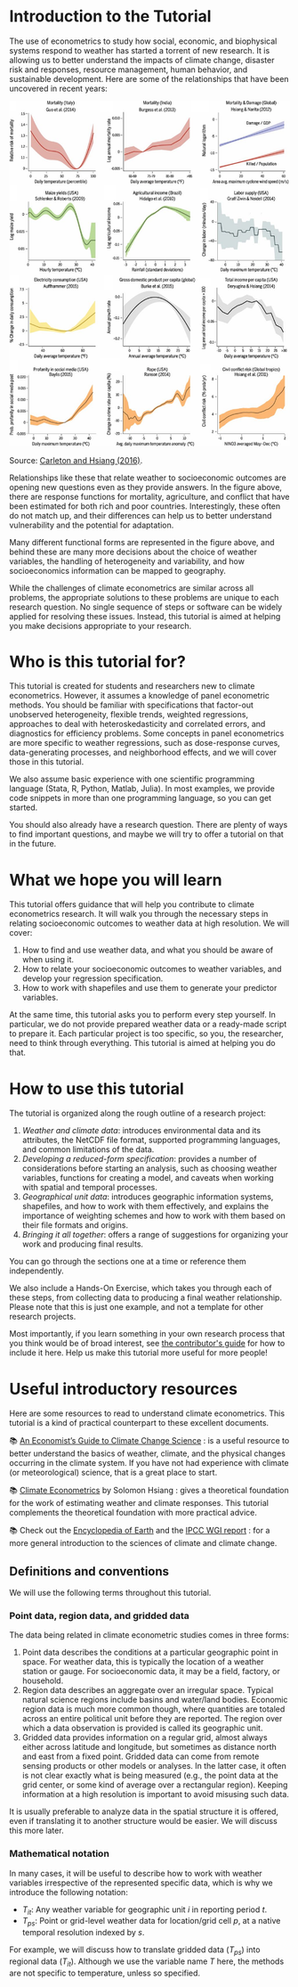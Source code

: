 # Introduction to the Tutorial

The use of econometrics to study how social, economic, and biophysical
systems respond to weather has started a torrent of new research. It
is allowing us to better understand the impacts of climate change,
disaster risk and responses, resource management, human behavior, and
sustainable development. Here are some of the relationships that have
been uncovered in recent years:

<img src="images/examples.png" alt="Examples from Carleton and Hsiang (2016)" width="750"/>

Source: [Carleton and Hsiang (2016)](https://science.sciencemag.org/content/353/6304/aad9837).

Relationships like these that relate weather to socioeconomic outcomes
are opening new questions even as they provide answers. In the figure
above, there are response functions for mortality, agriculture, and
conflict that have been estimated for both rich and poor
countries. Interestingly, these often do not match up, and their
differences can help us to better understand vulnerability and the
potential for adaptation.

Many different functional forms are represented in the figure above,
and behind these are many more decisions about the choice of weather
variables, the handling of heterogeneity and variability, and how
socioeconomics information can be mapped to geography.

While the challenges of climate econometrics are similar across all
problems, the appropriate solutions to these problems are unique to
each research question. No single sequence of steps or software can be
widely applied for resolving these issues. Instead, this tutorial is
aimed at helping you make decisions appropriate to your research.

# Who is this tutorial for?

This tutorial is created for students and researchers new to climate
econometrics. However, it assumes a knowledge of panel econometric methods. You
should be familiar with specifications that factor-out unobserved
heterogeneity, flexible trends, weighted regressions,
approaches to deal with heteroskedasticity and correlated errors, and
diagnostics for efficiency problems. Some concepts in panel econometrics
are more specific to weather regressions, such as dose-response
curves, data-generating processes, and neighborhood effects, and we
will cover those in this tutorial.

We also assume basic experience with one scientific programming
language (Stata, R, Python, Matlab, Julia). In most examples, we provide code snippets in more than one programming language, so you can get started.

You should also already have a research question. There are plenty of
ways to find important questions, and maybe we will try to offer a
tutorial on that in the future.

# What we hope you will learn

This tutorial offers guidance that will help you contribute to climate econometrics research. It will walk you through the necessary
steps in relating socioeconomic outcomes to weather data at high resolution. We will cover:

1. How to find and use weather data, and what you should be aware of when using it.
2. How to relate your socioeconomic outcomes to weather variables, and
   develop your regression specification.
3. How to work with shapefiles and use them to generate your
   predictor variables.

At the same time, this tutorial asks you to perform every step
yourself. In particular, we do not provide prepared weather data or a
ready-made script to prepare it. Each particular project is too specific,
so you, the researcher, need to think through everything. This
tutorial is aimed at helping you do that.

# How to use this tutorial

The tutorial is organized along the rough outline of a research
project: 

1. *Weather and climate data*: introduces environmental data and its attributes, the NetCDF file format, supported programming languages, and common limitations of the data.
2. *Developing a reduced-form specification*: provides a number of considerations before starting an analysis, such as choosing weather variables, functions for creating a model, and caveats when working with spatial and temporal processes.
3. *Geographical unit data*: introduces geographic information
   systems, shapefiles, and how to work with them effectively, and explains the importance of weighting schemes and how to work with them based on their file formats and origins. 
4. *Bringing it all together*: offers a range of suggestions for
   organizing your work and producing final results.

You can go through the sections one at a time or reference them
independently.

We also include a Hands-On Exercise, which takes you through each of
these steps, from collecting data to producing a final weather
relationship. Please note that this is just one example, and not a
template for other research projects.

Most importantly, if you learn something in your own research process
that you think would be of broad interest, see [the contributor's guide](https://github.com/atrisovic/weather-panel.github.io) for how to include it here. Help us make this tutorial more
useful for more people!

# Useful introductory resources

Here are some resources to read to understand climate
econometrics. This tutorial is a kind of practical counterpart to
these excellent documents.

📚  [An Economist’s Guide to Climate Change Science](https://www.aeaweb.org/articles?id=10.1257/jep.32.4.3)
: is a useful resource to better understand the basics of weather, climate,
and the physical changes occurring in the climate system. If
you have not had experience with climate (or meteorological) science,
that is a great place to start. 

📚  [Climate Econometrics](https://www.annualreviews.org/doi/10.1146/annurev-resource-100815-095343) by Solomon Hsiang
: gives a theoretical foundation for the work of estimating weather and
climate responses. This tutorial complements the theoretical
foundation with more practical advice.

📚  Check out the [Encyclopedia of Earth](https://editors.eol.org/eoearth/wiki/Weather_%26_Climate) and the [IPCC WGI report](https://www.ipcc.ch/site/assets/uploads/2017/09/WG1AR5_Chapter01_FINAL.pdf)
: for a more general introduction to the sciences of climate and climate change.

## Definitions and conventions

We will use the following terms throughout this tutorial.

### Point data, region data, and gridded data

The data being related in climate econometric studies comes in three
forms:
1. Point data describes the conditions at a particular geographic
   point in space. For weather data, this is typically the location of
   a weather station or gauge. For socioeconomic data, it may be a
   field, factory, or household.
2. Region data describes an aggregate over an irregular space. Typical
   natural science regions include basins and water/land bodies.
   Economic region data is much more common though, where quantities
   are totaled across an entire political unit before they are
   reported. The region over which a data observation is provided is
   called its geographic unit.
3. Gridded data provides information on a regular grid, almost always
   either across latitude and longitude, but sometimes as distance
   north and east from a fixed point. Gridded data can come from
   remote sensing products or other models or analyses. In the latter
   case, it often is not clear exactly what is being measured (e.g.,
   the point data at the grid center, or some kind of average over a
   rectangular region). Keeping information at a high resolution is
   important to avoid misusing such data.
   
It is usually preferable to analyze data in the spatial structure it
is offered, even if translating it to another structure would be
easier. We will discuss this more later.

### Mathematical notation

In many cases, it will be useful to describe how to work with weather
variables irrespective of the represented specific data, which is why we introduce the following notation:

- $T_{it}$: Any weather variable for geographic unit $i$ in reporting period $t$.
- $T_{ps}$: Point or grid-level weather data for location/grid cell
  $p$, at a native temporal resolution indexed by $s$.

For example, we will discuss how to translate gridded data ($T_{ps}$)
into regional data ($T_{it}$). Although we use the variable name $T$
here, the methods are not specific to temperature, unless so specified.
